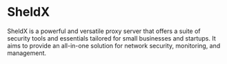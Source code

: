 # SheldX

SheldX is a powerful and versatile proxy server that offers a suite of security tools and essentials tailored for small businesses and startups. It aims to provide an all-in-one solution for network security, monitoring, and management.







